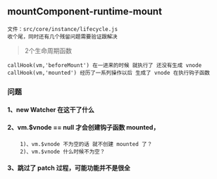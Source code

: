 
## mountComponent-runtime-mount

    文件：src/core/instance/lifecycle.js
    收个尾，同时还有几个残留问题需要验证跟解决

>2个生命周期函数

    callHook(vm,'beforeMount') 在一进来的时候 就执行了 还没有生成 vnode
    callHook(vm,'mounted') 经历了一系列操作以后 生成了 vnode 在执行钩子函数

### 问题

#### 1、new Watcher 在这干了什么
#### 2、vm.$vnode == null 才会创建钩子函数 mounted，
        1)、vm.$vnode 不为空的话 就不创建 mounted 了？
        2)、vm.$vnode 什么时候不为空？

#### 3、跳过了 patch 过程，可能功能并不是很全
